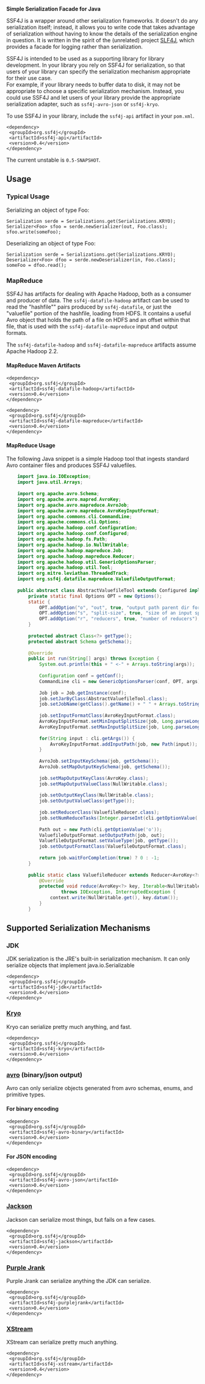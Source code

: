 <strong>Simple Serialization Facade for Java</strong>

SSF4J is a wrapper around other serialization frameworks.  It doesn't do any serialization itself; instead, it allows 
you to write code that takes advantage of serialization without having to know the details of the serialization engine 
in question.  It is written in the spirit of the (unrelated) project [SLF4J](http://www.slf4j.org), which provides a 
facade for logging rather than serialization.

SSF4J is intended to be used as a supporting library for library development.  In your library you rely on SSF4J for 
serialization, so that users of your library can specify the serialization mechanism appropriate for their use case.  
For example, if your library needs to buffer data to disk, it may not be appropriate to choose a specific serialization 
mechanism.  Instead, you could use SSF4J and let users of your library provide the appropriate serialization adapter, 
such as `ssf4j-avro-json` or `ssf4j-kryo`.

To use SSF4J in your library, include the `ssf4j-api` artifact in your `pom.xml`.

    <dependency>
     <groupId>org.ssf4j</groupId>
     <artifactId>ssf4j-api</artifactId>
     <version>0.4</version>
    </dependency>

The current unstable is `0.5-SNAPSHOT`.

## Usage 

### Typical Usage 

Serializing an object of type Foo:

    Serialization serde = Serializations.get(Serializations.KRYO);
    Serializer<Foo> sfoo = serde.newSerializer(out, Foo.class);
    sfoo.write(someFoo);

Deserializing an object of type Foo:

    Serialization serde = Serializations.get(Serializations.KRYO);
    Deserializer<Foo> dfoo = serde.newDeserializer(in, Foo.class);
    someFoo = dfoo.read();

### MapReduce 

SSF4J has artifacts for dealing with Apache Hadoop, both as a consumer and producer of data.  The `ssf4j-datafile-hadoop`
artifact can be used to read the "hashfile"" pairs produced by `ssf4j-datafile`, or just the "valuefile" portion of 
the hashfile, loading from HDFS.  It contains a useful Avro object that holds the path of a file on HDFS and an offset within
that file, that is used with the `ssf4j-datafile-mapreduce` input and output formats.

The `ssf4j-datafile-hadoop` and `ssf4j-datafile-mapreduce` artifacts assume Apache Hadoop 2.2.

#### MapReduce Maven Artifacts 

    <dependency>
     <groupId>org.ssf4j</groupId>
     <artifactId>ssf4j-datafile-hadoop</artifactId>
     <version>0.4</version>
    </dependency>

    <dependency>
     <groupId>org.ssf4j</groupId>
     <artifactId>ssf4j-datafile-mapreduce</artifactId>
     <version>0.4</version>
    </dependency>

#### MapReduce Usage 

The following Java snippet is a simple Hadoop tool that ingests standard Avro container files and produces SSF4J valuefiles.

```java
    import java.io.IOException;
    import java.util.Arrays;
    
    import org.apache.avro.Schema;
    import org.apache.avro.mapred.AvroKey;
    import org.apache.avro.mapreduce.AvroJob;
    import org.apache.avro.mapreduce.AvroKeyInputFormat;
    import org.apache.commons.cli.CommandLine;
    import org.apache.commons.cli.Options;
    import org.apache.hadoop.conf.Configuration;
    import org.apache.hadoop.conf.Configured;
    import org.apache.hadoop.fs.Path;
    import org.apache.hadoop.io.NullWritable;
    import org.apache.hadoop.mapreduce.Job;
    import org.apache.hadoop.mapreduce.Reducer;
    import org.apache.hadoop.util.GenericOptionsParser;
    import org.apache.hadoop.util.Tool;
    import org.mitre.leviathan.ThreadedTrack;
    import org.ssf4j.datafile.mapreduce.ValuefileOutputFormat;
    
    public abstract class AbstractValuefileTool extends Configured implements Tool {
    	private static final Options OPT = new Options();
    	static {
    		OPT.addOption("o", "out", true, "output path parent dir for hfiles");
    		OPT.addOption("s", "split-size", true, "size of an input split (bytes)");
    		OPT.addOption("r", "reducers", true, "number of reducers");
    	}
    
    	protected abstract Class<?> getType();
    	protected abstract Schema getSchema();
    	
    	@Override
    	public int run(String[] args) throws Exception {
    		System.out.println(this + " <-" + Arrays.toString(args));
    		
    		Configuration conf = getConf();
    		CommandLine cli = new GenericOptionsParser(conf, OPT, args).getCommandLine();
    
    		Job job = Job.getInstance(conf);
    		job.setJarByClass(AbstractValuefileTool.class);
    		job.setJobName(getClass().getName() + " " + Arrays.toString(cli.getArgs()));
    
    		job.setInputFormatClass(AvroKeyInputFormat.class);
    		AvroKeyInputFormat.setMinInputSplitSize(job, Long.parseLong(cli.getOptionValue('s', String.valueOf(1024 * 1024))));
    		AvroKeyInputFormat.setMaxInputSplitSize(job, Long.parseLong(cli.getOptionValue('s', String.valueOf(1024 * 1024))));
    
    		for(String input : cli.getArgs()) {
    			AvroKeyInputFormat.addInputPath(job, new Path(input));
    		}
    
    		AvroJob.setInputKeySchema(job, getSchema());
    		AvroJob.setMapOutputKeySchema(job, getSchema());
    		
    		job.setMapOutputKeyClass(AvroKey.class);
    		job.setMapOutputValueClass(NullWritable.class);
    		
    		job.setOutputKeyClass(NullWritable.class);
    		job.setOutputValueClass(getType());
    		
    		job.setReducerClass(ValuefileReducer.class);
    		job.setNumReduceTasks(Integer.parseInt(cli.getOptionValue('r', "1")));
    		
    		Path out = new Path(cli.getOptionValue('o'));
    		ValuefileOutputFormat.setOutputPath(job, out);
    		ValuefileOutputFormat.setValueType(job, getType());
    		job.setOutputFormatClass(ValuefileOutputFormat.class);
    
    		return job.waitForCompletion(true) ? 0 : -1;
    	}
    
    	public static class ValuefileReducer extends Reducer<AvroKey<?>, NullWritable, NullWritable, Object> {
    		@Override
    		protected void reduce(AvroKey<?> key, Iterable<NullWritable> values, Context context)
    				throws IOException, InterruptedException {
    			context.write(NullWritable.get(), key.datum());
    		}
    	}
```

## Supported Serialization Mechanisms 

### JDK 

JDK serialization is the JRE's built-in serialization mechanism.  It can only serialize objects that implement java.io.Serializable

    <dependency>
     <groupId>org.ssf4j</groupId>
     <artifactId>ssf4j-jdk</artifactId>
     <version>0.4</version>
    </dependency>

### [Kryo](https://github.com/EsotericSoftware/kryo) 

Kryo can serialize pretty much anything, and fast.

    <dependency>
     <groupId>org.ssf4j</groupId>
     <artifactId>ssf4j-kryo</artifactId>
     <version>0.4</version>
    </dependency>

### [avro](http://avro.apache.org) (binary/json output) 

Avro can only serialize objects generated from avro schemas, enums, and primitive types.

#### For binary encoding 

    <dependency>
     <groupId>org.ssf4j</groupId>
     <artifactId>ssf4j-avro-binary</artifactId>
     <version>0.4</version>
    </dependency>

#### For JSON encoding 

    <dependency>
     <groupId>org.ssf4j</groupId>
     <artifactId>ssf4j-avro-json</artifactId>
     <version>0.4</version>
    </dependency>

### [Jackson](http://wiki.fasterxml.com/JacksonHome) 

Jackson can serialize most things, but fails on a few cases.

    <dependency>
     <groupId>org.ssf4j</groupId>
     <artifactId>ssf4j-jackson</artifactId>
     <version>0.4</version>
    </dependency>

### [Purple Jrank](http://www.purplejrank.org) 

Purple Jrank can serialize anything the JDK can serialize.

    <dependency>
     <groupId>org.ssf4j</groupId>
     <artifactId>ssf4j-purplejrank</artifactId>
     <version>0.4</version>
    </dependency>

### [XStream](http://xstream.codehaus.org) 

XStream can serialize pretty much anything.

    <dependency>
     <groupId>org.ssf4j</groupId>
     <artifactId>ssf4j-xstream</artifactId>
     <version>0.4</version>
    </dependency>

